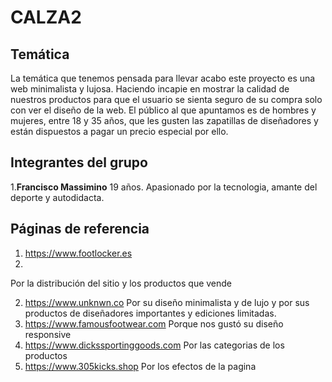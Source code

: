 # **CALZA2**

## Temática
La temática que tenemos pensada para llevar acabo este proyecto es una web minimalista y lujosa. Haciendo incapie en mostrar la calidad de nuestros productos para que el usuario se sienta seguro de su compra solo con ver el diseño de la web. 
El público al que apuntamos es de hombres y mujeres, entre 18 y 35 años, que les gusten las zapatillas de diseñadores y están dispuestos a pagar un precio especial por ello.


## Integrantes del grupo
1.**Francisco Massimino**
19 años. Apasionado por la tecnologia, amante del deporte y autodidacta. 


## Páginas de referencia
1. https://www.footlocker.es
2. 
Por la distribución del sitio y los productos que vende

2. https://www.unknwn.co
Por su diseño minimalista y de lujo y por sus productos de diseñadores importantes y ediciones limitadas.
3. https://www.famousfootwear.com
Porque nos gustó su diseño responsive
4. https://www.dickssportinggoods.com
Por las categorias de los productos
5. https://www.305kicks.shop
Por los efectos de la pagina

